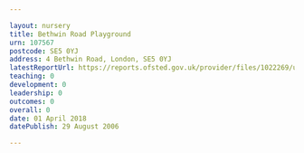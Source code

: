 ```yaml
---

layout: nursery
title: Bethwin Road Playground
urn: 107567
postcode: SE5 0YJ
address: 4 Bethwin Road, London, SE5 0YJ
latestReportUrl: https://reports.ofsted.gov.uk/provider/files/1022269/urn/107567.pdf
teaching: 0
development: 0
leadership: 0
outcomes: 0
overall: 0
date: 01 April 2018 
datePublish: 29 August 2006

---
```

